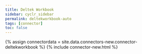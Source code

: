 ```yaml
---
title: Deltek Workbook
sidebar: cyclr_sidebar
permalink: deltekworkbook-auto
tags: [connector]
toc: false
---
```

{% assign connectordata = site.data.connectors-new.connector-deltekworkbook %}
{% include connector-new.html %}	